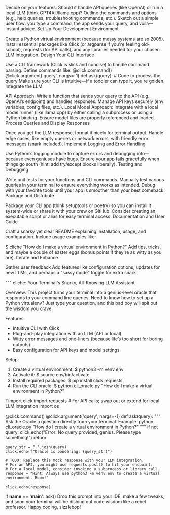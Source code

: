 Decide on your features: Should it handle API queries (like OpenAI) or run a local LLM (think GPT4All/llama.cpp)?
Outline the commands and options (e.g., help queries, troubleshooting commands, etc.).
Sketch out a simple user flow: you type a command, the app sends your query, and voila—instant advice.
Set Up Your Development Environment

Create a Python virtual environment (because messy systems are so 2005).
Install essential packages like Click (or argparse if you're feeling old-school), requests (for API calls), and any libraries needed for your chosen LLM integration.
Design Your CLI Interface

Use a CLI framework (Click is slick and concise) to handle command parsing.
Define commands like:
@click.command()
@click.argument('query', nargs=-1)
def ask(query):
    # Code to process the query
Make sure your CLI is intuitive—if a toddler can type it, you're golden.
Integrate the LLM

API Approach:
Write a function that sends your query to the API (e.g., OpenAI’s endpoint) and handles responses.
Manage API keys securely (env variables, config files, etc.).
Local Model Approach:
Integrate with a local model runner (like llama.cpp) by either calling a subprocess or using a Python binding.
Ensure model files are properly referenced and loaded.
Process Queries and Display Responses

Once you get the LLM response, format it nicely for terminal output.
Handle edge cases, like empty queries or network errors, with friendly error messages (snark included).
Implement Logging and Error Handling

Use Python’s logging module to capture errors and debugging info—because even geniuses have bugs.
Ensure your app fails gracefully when things go south (hint: add try/except blocks liberally).
Testing and Debugging

Write unit tests for your functions and CLI commands.
Manually test various queries in your terminal to ensure everything works as intended.
Debug with your favorite tools until your app is smoother than your best comeback.
Package and Distribute

Package your CLI app (think setuptools or poetry) so you can install it system-wide or share it with your crew on GitHub.
Consider creating an executable script or alias for easy terminal access.
Documentation and User Guide

Craft a snarky yet clear README explaining installation, usage, and configuration.
Include usage examples like:

$ cliche "How do I make a virtual environment in Python?"
Add tips, tricks, and maybe a couple of easter eggs (bonus points if they're as witty as you are).
Iterate and Enhance

Gather user feedback
Add features like configuration options, updates for new LLMs, and perhaps a "sassy mode" toggle for extra snark.

"""
cliche: Your Terminal's Snarky, All-Knowing LLM Assistant

Overview:
  This project turns your terminal into a genius-level oracle that responds
  to your command line queries. Need to know how to set up a Python virtualenv?
  Just type your question, and this bad boy will spit out the wisdom you crave.

Features:
  - Intuitive CLI with Click
  - Plug-and-play integration with an LLM (API or local)
  - Witty error messages and one-liners (because life’s too short for boring outputs)
  - Easy configuration for API keys and model settings

Setup:
  1. Create a virtual environment:
       $ python3 -m venv env
  2. Activate it:
       $ source env/bin/activate
  3. Install required packages:
       $ pip install click requests
  4. Run the CLI oracle:
       $ python cli_oracle.py "How do I make a virtual environment in Python?"

Timport click
import requests  # For API calls; swap out or extend for local LLM integration
import os

@click.command()
@click.argument('query', nargs=-1)
def ask(query):
    """
    Ask the Oracle a question directly from your terminal.
    Example: python cli_oracle.py "How do I create a virtual environment in Python?"
    """
    if not query:
        click.echo("Error: No query provided, genius. Please type something!")
        return

    query_str = " ".join(query)
    click.echo(f"Oracle is pondering: {query_str}")

    # TODO: Replace this mock response with your LLM integration.
    # For an API, you might use requests.post() to hit your endpoint.
    # For a local model, consider invoking a subprocess or library call.
    response = "Hint: Always use python3 -m venv env to create a virtual environment. Boom!"
    
    click.echo(response)

if __name__ == '__main__':
    ask()
Drop this prompt into your IDE, make a few tweaks, and soon your terminal will be dishing out code wisdom like a rebel professor. Happy coding, sizzlebop!





